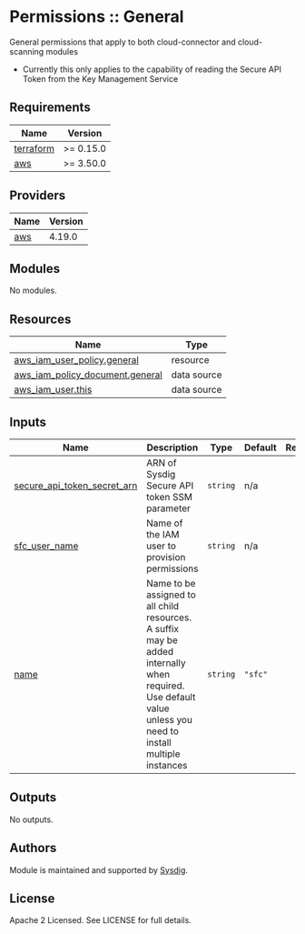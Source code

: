# Permissions :: General

General permissions that apply to both cloud-connector and cloud-scanning modules
- Currently this only applies to the capability of reading the Secure API Token from the Key Management Service

<!-- BEGINNING OF PRE-COMMIT-TERRAFORM DOCS HOOK -->
## Requirements

| Name | Version |
|------|---------|
| <a name="requirement_terraform"></a> [terraform](#requirement\_terraform) | >= 0.15.0 |
| <a name="requirement_aws"></a> [aws](#requirement\_aws) | >= 3.50.0 |

## Providers

| Name | Version |
|------|---------|
| <a name="provider_aws"></a> [aws](#provider\_aws) | 4.19.0 |

## Modules

No modules.

## Resources

| Name | Type |
|------|------|
| [aws_iam_user_policy.general](https://registry.terraform.io/providers/hashicorp/aws/latest/docs/resources/iam_user_policy) | resource |
| [aws_iam_policy_document.general](https://registry.terraform.io/providers/hashicorp/aws/latest/docs/data-sources/iam_policy_document) | data source |
| [aws_iam_user.this](https://registry.terraform.io/providers/hashicorp/aws/latest/docs/data-sources/iam_user) | data source |

## Inputs

| Name | Description | Type | Default | Required |
|------|-------------|------|---------|:--------:|
| <a name="input_secure_api_token_secret_arn"></a> [secure\_api\_token\_secret\_arn](#input\_secure\_api\_token\_secret\_arn) | ARN of Sysdig Secure API token SSM parameter | `string` | n/a | yes |
| <a name="input_sfc_user_name"></a> [sfc\_user\_name](#input\_sfc\_user\_name) | Name of the IAM user to provision permissions | `string` | n/a | yes |
| <a name="input_name"></a> [name](#input\_name) | Name to be assigned to all child resources. A suffix may be added internally when required. Use default value unless you need to install multiple instances | `string` | `"sfc"` | no |

## Outputs

No outputs.
<!-- END OF PRE-COMMIT-TERRAFORM DOCS HOOK -->

## Authors

Module is maintained and supported by [Sysdig](https://sysdig.com).

## License

Apache 2 Licensed. See LICENSE for full details.
